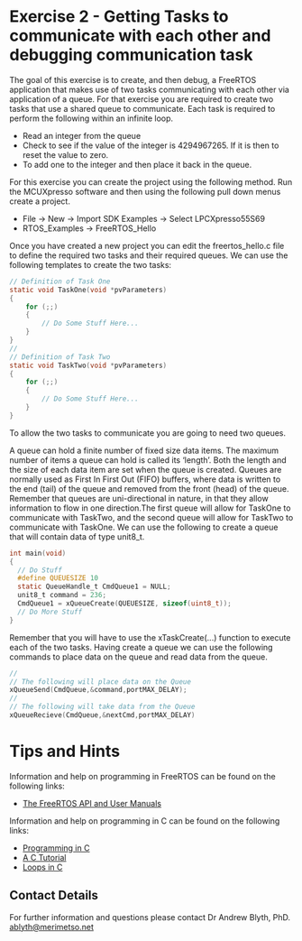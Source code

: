 # Exercise 2 - Getting Tasks to communicate with each other and debugging communication task

The goal of this exercise is to create, and then debug, a FreeRTOS application that makes use of two tasks communicating with each other via application of a queue. For that exercise you are required to create two tasks that use a shared queue to communicate. Each task is required to perform the following within an infinite loop.
* Read an integer from the queue
* Check to see if the value of the integer is 4294967265. If it is then to reset the value to zero.
* To add one to the integer and then place it back in the queue.


For this exercise you can create the project using the following method. Run the MCUXpresso software and then using the following pull down menus create a project.
* File -> New -> Import SDK Examples -> Select LPCXpresso55S69
* RTOS_Examples -> FreeRTOS_Hello

Once you have created a new project you can edit the freertos_hello.c file to define the required two tasks and their required queues. We can use the following templates to create the two tasks:
```c
// Definition of Task One
static void TaskOne(void *pvParameters)
{
    for (;;)
    {
        // Do Some Stuff Here...
    }
}
//
// Definition of Task Two
static void TaskTwo(void *pvParameters)
{
    for (;;)
    {
        // Do Some Stuff Here...
    }
}
```
To allow the two tasks to communicate you are going to need two queues.


A queue can hold a finite number of fixed size data items. The maximum number of items a queue can hold is called its ‘length’. Both the length and the size of each data item are set when the queue is created. Queues are normally used as First In First Out (FIFO) buffers, where data is written to the end (tail) of the queue and removed from the front (head) of the queue. Remember that queues are uni-directional in nature, in that they allow information to flow in one direction.The first queue will allow for TaskOne to communicate with TaskTwo, and the second queue will allow for TaskTwo to communicate with TaskOne. We can use the following to create a queue that will contain data of type unit8_t.
```c
int main(void)
{
  // Do Stuff
  #define QUEUESIZE 10
  static QueueHandle_t CmdQueue1 = NULL;
  unit8_t command = 236;
  CmdQueue1 = xQueueCreate(QUEUESIZE, sizeof(uint8_t));
  // Do More Stuff
}
```
Remember that you will have to use the xTaskCreate(...) function to execute each of the two tasks.
Having create a queue we can use the following commands to place data on the queue and read data from the queue.
```c
//
// The following will place data on the Queue
xQueueSend(CmdQueue,&command,portMAX_DELAY);
//
// The following will take data from the Queue
xQueueRecieve(CmdQueue,&nextCmd,portMAX_DELAY)

```
# Tips and Hints
Information and help on programming in FreeRTOS can be found on the following links:
* [The FreeRTOS API and User Manuals](https://www.freertos.org/Documentation/RTOS_book.html)

Information and help on programming in C can be found on the following links:
* [Programming in C](https://beginnersbook.com/2014/01/c-program-structure/)
* [A C Tutorial](https://www.cprogramming.com/tutorial/c-tutorial.html?inl=nv)
* [Loops in C](https://www.tutorialspoint.com/cprogramming/c_loops.htm)

## Contact Details

For further information and questions please contact Dr Andrew Blyth, PhD. <ablyth@merimetso.net>
